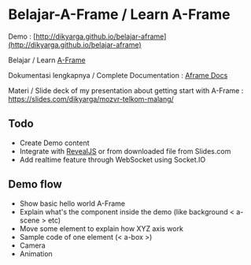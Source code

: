 # Belajar-A-Frame / Learn A-Frame

Demo : [http://dikyarga.github.io/belajar-aframe](http://dikyarga.github.io/belajar-aframe)

Belajar / Learn [A-Frame](http://aframe.io/)

Dokumentasi lengkapnya / Complete Documentation : [Aframe Docs](http://aframe.io/docs/)

Materi / Slide deck of my presentation about getting start with A-Frame : https://slides.com/dikyarga/mozvr-telkom-malang/


## Todo
- Create Demo content
- Integrate with [RevealJS](https://github.com/hakimel/reveal.js) or from downloaded file from Slides.com
- Add realtime feature through WebSocket using Socket.IO


## Demo flow
- Show basic hello world A-Frame
- Explain what's the component inside the demo (like background < a-scene > etc)
- Move some element to explain how XYZ axis work
- Sample code of one element (< a-box >)
- Camera
- Animation
